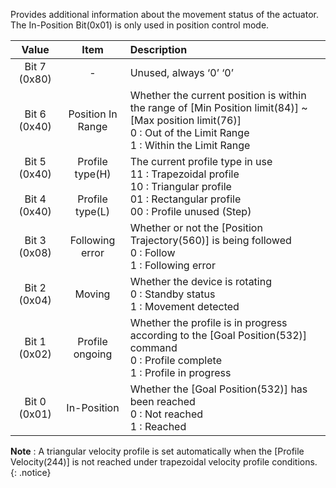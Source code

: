 Provides additional information about the movement status of the actuator. The In-Position Bit(0x01) is only used in position control mode.

|     Value    |        Item       |    Description                                                                                                                            |
| :----------: | :---------------: | :---------------------------------------------------------------------------------------------------------------------------------------- |
| Bit 7 (0x80) | -                 | Unused, always ‘0’ ‘0’                                                                                                                    |
| Bit 6 (0x40) | Position In Range | Whether the current position is within the range of [Min Position limit(84)] ~ [Max position limit(76)] <br />0 : Out of the Limit Range<br />1 : Within the Limit Range |
| Bit 5 (0x40)<br /><br />Bit 4 (0x40) | Profile type(H)<br /><br />Profile type(L)   | The current profile type in use<br />11 : Trapezoidal profile<br />10 : Triangular profile<br />01 : Rectangular profile<br />00 : Profile unused (Step) |
| Bit 3 (0x08) | Following error   | Whether or not the [Position Trajectory(560)] is being followed<br />0 : Follow<br />1 : Following error                                  |
| Bit 2 (0x04) | Moving            | Whether the device is rotating<br />0 : Standby status<br />1 : Movement detected                                                         |
| Bit 1 (0x02) | Profile ongoing   | Whether the profile is in progress according to the [Goal Position(532)] command<br />0 : Profile complete<br />1 : Profile in progress   |
| Bit 0 (0x01) | In-Position       | Whether the [Goal Position(532)] has been reached<br />0 : Not reached<br />1 : Reached                                                   |
 
**Note** : A triangular velocity profile is set automatically when the [Profile Velocity(244)] is not reached under trapezoidal velocity profile conditions.
{: .notice}
